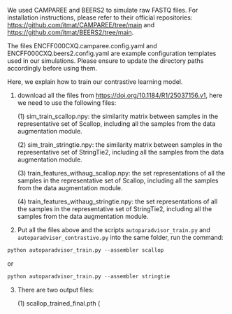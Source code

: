 We used CAMPAREE and BEERS2 to simulate raw FASTQ files. For installation instructions, please refer to their official repositories: https://github.com/itmat/CAMPAREE/tree/main and https://github.com/itmat/BEERS2/tree/main. 

The files ENCFF000CXQ.camparee.config.yaml and ENCFF000CXQ.beers2.config.yaml are example configuration templates used in our simulations. Please ensure to update the directory paths accordingly before using them. 

Here, we explain how to train our contrastive learning model. 

1. download all the files from https://doi.org/10.1184/R1/25037156.v1, here we need to use the following files:

   (1) sim_train_scallop.npy: the similarity matrix between samples in the representative set of Scallop, including all the samples from the data augmentation module.

   (2) sim_train_stringtie.npy: the similarity matrix between samples in the representative set of StringTie2, including all the samples from the data augmentation module.

   (3) train_features_withaug_scallop.npy: the set representations of all the samples in the representative set of Scallop, including all the samples from the data augmentation module.

   (4) train_features_withaug_stringtie.npy: the set representations of all the samples in the representative set of StringTie2, including all the samples from the data augmentation module.

2. Put all the files above and the scripts `autoparadvisor_train.py` and `autoparadvisor_contrastive.py` into the same folder, run the command:
```python
python autoparadvisor_train.py --assembler scallop
```
or
```python
python autoparadvisor_train.py --assembler stringtie
```

3. There are two output files:

   (1) scallop_trained_final.pth (

